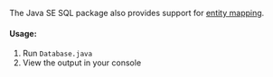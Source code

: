 The Java SE SQL package also provides support for [entity mapping](http://www.developer.com/java/working-with-the-jdbc-rowset-api.html).

#### Usage:
1. Run `Database.java`
2. View the output in your console

